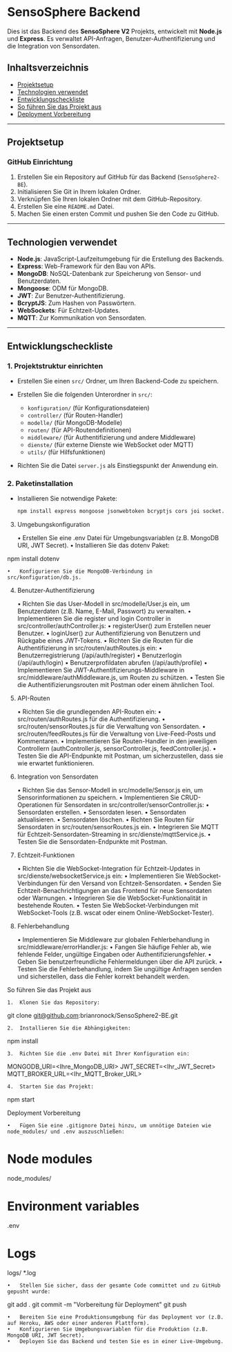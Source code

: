 # SensoSphere Backend

Dies ist das Backend des **SensoSphere V2** Projekts, entwickelt mit **Node.js** und **Express**. Es verwaltet API-Anfragen, Benutzer-Authentifizierung und die Integration von Sensordaten.

## Inhaltsverzeichnis
- [Projektsetup](#projektsetup)
- [Technologien verwendet](#technologien-verwendet)
- [Entwicklungscheckliste](#entwicklungscheckliste)
- [So führen Sie das Projekt aus](#so-führen-sie-das-projekt-aus)
- [Deployment Vorbereitung](#deployment-vorbereitung)

---

## Projektsetup

### GitHub Einrichtung
1. Erstellen Sie ein Repository auf GitHub für das Backend (`SensoSphere2-BE`).
2. Initialisieren Sie Git in Ihrem lokalen Ordner.
3. Verknüpfen Sie Ihren lokalen Ordner mit dem GitHub-Repository.
4. Erstellen Sie eine `README.md` Datei.
5. Machen Sie einen ersten Commit und pushen Sie den Code zu GitHub.

---

## Technologien verwendet
- **Node.js**: JavaScript-Laufzeitumgebung für die Erstellung des Backends.
- **Express**: Web-Framework für den Bau von APIs.
- **MongoDB**: NoSQL-Datenbank zur Speicherung von Sensor- und Benutzerdaten.
- **Mongoose**: ODM für MongoDB.
- **JWT**: Zur Benutzer-Authentifizierung.
- **BcryptJS**: Zum Hashen von Passwörtern.
- **WebSockets**: Für Echtzeit-Updates.
- **MQTT**: Zur Kommunikation von Sensordaten.

---

## Entwicklungscheckliste

### 1. Projektstruktur einrichten
- Erstellen Sie einen `src/` Ordner, um Ihren Backend-Code zu speichern.
- Erstellen Sie die folgenden Unterordner in `src/`:
  - `konfiguration/` (für Konfigurationsdateien)
  - `controller/` (für Routen-Handler)
  - `modelle/` (für MongoDB-Modelle)
  - `routen/` (für API-Routendefinitionen)
  - `middleware/` (für Authentifizierung und andere Middleware)
  - `dienste/` (für externe Dienste wie WebSocket oder MQTT)
  - `utils/` (für Hilfsfunktionen)
  
- Richten Sie die Datei `server.js` als Einstiegspunkt der Anwendung ein.

### 2. Paketinstallation
- Installieren Sie notwendige Pakete:
  ```bash
  npm install express mongoose jsonwebtoken bcryptjs cors joi socket.io swagger-ui-express mongodb dotenv nodemon

3. Umgebungskonfiguration

	•	Erstellen Sie eine .env Datei für Umgebungsvariablen (z.B. MongoDB URI, JWT Secret).
	•	Installieren Sie das dotenv Paket:

npm install dotenv


	•	Konfigurieren Sie die MongoDB-Verbindung in src/konfiguration/db.js.

4. Benutzer-Authentifizierung

	•	Richten Sie das User-Modell in src/modelle/User.js ein, um Benutzerdaten (z.B. Name, E-Mail, Passwort) zu verwalten.
	•	Implementieren Sie die register und login Controller in src/controller/authController.js:
	•	registerUser() zum Erstellen neuer Benutzer.
	•	loginUser() zur Authentifizierung von Benutzern und Rückgabe eines JWT-Tokens.
	•	Richten Sie die Routen für die Authentifizierung in src/routen/authRoutes.js ein:
	•	Benutzerregistrierung (/api/auth/register)
	•	Benutzerlogin (/api/auth/login)
	•	Benutzerprofildaten abrufen (/api/auth/profile)
	•	Implementieren Sie JWT-Authentifizierungs-Middleware in src/middleware/authMiddleware.js, um Routen zu schützen.
	•	Testen Sie die Authentifizierungsrouten mit Postman oder einem ähnlichen Tool.

5. API-Routen

	•	Richten Sie die grundlegenden API-Routen ein:
	•	src/routen/authRoutes.js für die Authentifizierung.
	•	src/routen/sensorRoutes.js für die Verwaltung von Sensordaten.
	•	src/routen/feedRoutes.js für die Verwaltung von Live-Feed-Posts und Kommentaren.
	•	Implementieren Sie Routen-Handler in den jeweiligen Controllern (authController.js, sensorController.js, feedController.js).
	•	Testen Sie die API-Endpunkte mit Postman, um sicherzustellen, dass sie wie erwartet funktionieren.

6. Integration von Sensordaten

	•	Richten Sie das Sensor-Modell in src/modelle/Sensor.js ein, um Sensorinformationen zu speichern.
	•	Implementieren Sie CRUD-Operationen für Sensordaten in src/controller/sensorController.js:
	•	Sensordaten erstellen.
	•	Sensordaten lesen.
	•	Sensordaten aktualisieren.
	•	Sensordaten löschen.
	•	Richten Sie Routen für Sensordaten in src/routen/sensorRoutes.js ein.
	•	Integrieren Sie MQTT für Echtzeit-Sensordaten-Streaming in src/dienste/mqttService.js.
	•	Testen Sie die Sensordaten-Endpunkte mit Postman.

7. Echtzeit-Funktionen

	•	Richten Sie die WebSocket-Integration für Echtzeit-Updates in src/dienste/websocketService.js ein:
	•	Implementieren Sie WebSocket-Verbindungen für den Versand von Echtzeit-Sensordaten.
	•	Senden Sie Echtzeit-Benachrichtigungen an das Frontend für neue Sensordaten oder Warnungen.
	•	Integrieren Sie die WebSocket-Funktionalität in bestehende Routen.
	•	Testen Sie WebSocket-Verbindungen mit WebSocket-Tools (z.B. wscat oder einem Online-WebSocket-Tester).

8. Fehlerbehandlung

	•	Implementieren Sie Middleware zur globalen Fehlerbehandlung in src/middleware/errorHandler.js:
	•	Fangen Sie häufige Fehler ab, wie fehlende Felder, ungültige Eingaben oder Authentifizierungsfehler.
	•	Geben Sie benutzerfreundliche Fehlermeldungen über die API zurück.
	•	Testen Sie die Fehlerbehandlung, indem Sie ungültige Anfragen senden und sicherstellen, dass die Fehler korrekt behandelt werden.

So führen Sie das Projekt aus

	1.	Klonen Sie das Repository:

git clone git@github.com:brianronock/SensoSphere2-BE.git


	2.	Installieren Sie die Abhängigkeiten:

npm install


	3.	Richten Sie die .env Datei mit Ihrer Konfiguration ein:

MONGODB_URI=<Ihre_MongoDB_URI>
JWT_SECRET=<Ihr_JWT_Secret>
MQTT_BROKER_URL=<Ihr_MQTT_Broker_URL>


	4.	Starten Sie das Projekt:

npm start



Deployment Vorbereitung

	•	Fügen Sie eine .gitignore Datei hinzu, um unnötige Dateien wie node_modules/ und .env auszuschließen:

# Node modules
node_modules/

# Environment variables
.env

# Logs
logs/
*.log


	•	Stellen Sie sicher, dass der gesamte Code committet und zu GitHub gepusht wurde:

git add .
git commit -m "Vorbereitung für Deployment"
git push


	•	Bereiten Sie eine Produktionsumgebung für das Deployment vor (z.B. auf Heroku, AWS oder einer anderen Plattform).
	•	Konfigurieren Sie Umgebungsvariablen für die Produktion (z.B. MongoDB URI, JWT Secret).
	•	Deployen Sie das Backend und testen Sie es in einer Live-Umgebung.

